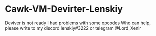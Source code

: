 # Cawk-VM-Devirter-Lenskiy

Deviver is not ready
I had problems with some opcodes
Who can help, please write to my discord lenskiy#3222 or telegram @Lord_Xenir

